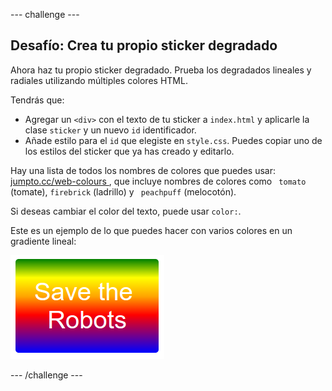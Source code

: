 \--- challenge \---

## Desafío: Crea tu propio sticker degradado

Ahora haz tu propio sticker degradado. Prueba los degradados lineales y radiales utilizando múltiples colores HTML.

Tendrás que:

+ Agregar un `<div>` con el texto de tu sticker a ` index.html ` y aplicarle la clase `sticker` y un nuevo ` id ` identificador.
+ Añade estilo para el `id` que elegiste en ` style.css `. Puedes copiar uno de los estilos del sticker que ya has creado y editarlo. 

Hay una lista de todos los nombres de colores que puedes usar: [ jumpto.cc/web-colours ](http://jumpto.cc/web-colours), que incluye nombres de colores como ` tomato` (tomate), ` firebrick ` (ladrillo) y ` peachpuff` (melocotón).

Si deseas cambiar el color del texto, puede usar `color:`.

Este es un ejemplo de lo que puedes hacer con varios colores en un gradiente lineal:

![captura de pantalla](images/stickers-save-robots.png)

\--- /challenge \---